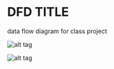 # DFD TITLE

data flow diagram for class project

![alt tag](https://cloud.githubusercontent.com/assets/16803700/18236849/4b0ff0c8-72f0-11e6-9e3d-a8fbfb56f757.png)

![alt tag](https://cloud.githubusercontent.com/assets/16803700/18334467/46e94702-753d-11e6-92b2-fff73f6a2190.png)
